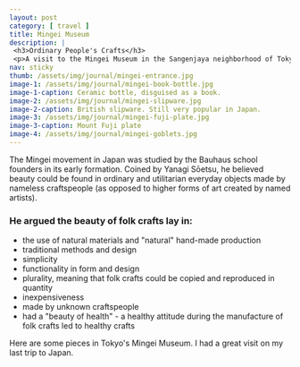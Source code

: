 ```yaml
---
layout: post
category: [ travel ]
title: Mingei Museum
description: |
 <h3>Ordinary People's Crafts</h3>
 <p>A visit to the Mingei Museum in the Sangenjaya neighborhood of Tokyo.</p>
nav: sticky
thumb: /assets/img/journal/mingei-entrance.jpg
image-1: /assets/img/journal/mingei-book-bottle.jpg
image-1-caption: Ceramic bottle, disguised as a book.
image-2: /assets/img/journal/mingei-slipware.jpg
image-2-caption: British slipware. Still very popular in Japan.
image-3: /assets/img/journal/mingei-fuji-plate.jpg
image-3-caption: Mount Fuji plate
image-4: /assets/img/journal/mingei-goblets.jpg
---
```

The Mingei movement in Japan was studied by the Bauhaus school founders in its early formation. Coined by Yanagi Sōetsu, he believed beauty could be found in ordinary and utilitarian everyday objects made by nameless craftspeople (as opposed to higher forms of art created by named artists). 

### He argued the beauty of folk crafts lay in:
- the use of natural materials and "natural" hand-made production
- traditional methods and design
- simplicity
- functionality in form and design
- plurality, meaning that folk crafts could be copied and reproduced in quantity
- inexpensiveness
- made by unknown craftspeople
- had a "beauty of health" - a healthy attitude during the manufacture of folk crafts led to healthy crafts

Here are some pieces in Tokyo's Mingei Museum. I had a great visit on my last trip to Japan.